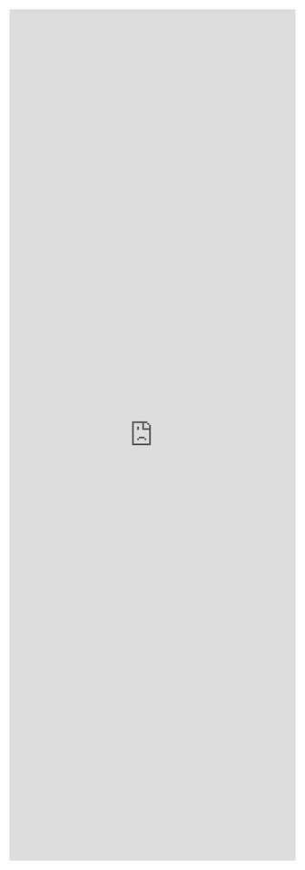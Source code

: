 <iframe width="100%" height="1500" frameborder="0"
  src="https://observablehq.com/embed/33609213d6fadea3?cell=*&api_key=b73317782b68866b6751d434025f47345bd20389"></iframe>